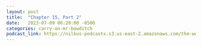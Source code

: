 ```yaml
---
layout: post
title:  "Chapter 15, Part 2"
date:   2023-07-09 06:20:00 -0500
categories: carry-on-mr-bowditch
podcast_link: https://nilbus-podcasts.s3.us-east-2.amazonaws.com/the-well-trained-mind/Carry%20On,%20Mr.%20Bowditch/Chapter%2015,%20Part%202.mp3
---
```

